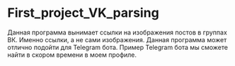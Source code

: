 # First_project_VK_parsing
Данная программа вынимает ссылки на изображения постов в группах ВК.
Именно ссылки, а не сами изображения.
Данная программа может отлично подойти для Telegram бота.
Пример Telegram бота мы сможете найти в скором времени в моем профиле.
